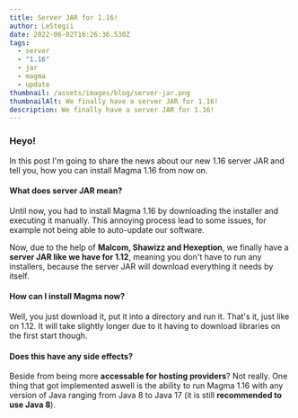 ```yaml
---
title: Server JAR for 1.16!
author: LeStegii
date: 2022-06-02T16:26:36.530Z
tags:
  - server
  - "1.16"
  - jar
  - magma
  - update
thumbnail: /assets/images/blog/server-jar.png
thumbnailAlt: We finally have a server JAR for 1.16!
description: We finally have a server JAR for 1.16!
---
```

### Heyo!

In this post I'm going to share the news about our new 1.16 server JAR and tell you, how you can install Magma 1.16 from now on.

#### What does server JAR mean?

Until now, you had to install Magma 1.16 by downloading the installer and executing it manually. This annoying process lead to some issues, for example not being able to auto-update our software.

Now, due to the help of **Malcom, Shawizz and Hexeption**, we finally have a **server JAR like we have for 1.12**, meaning you don't have to run any installers, because the server JAR will download everything it needs by itself.

#### How can I install Magma now?

Well, you just download it, put it into a directory and run it. That's it, just like on 1.12. It will take slightly longer due to it having to download libraries on the first start though.

#### Does this have any side effects?

Beside from being more **accessable for hosting providers**? Not really. One thing that got implemented aswell is the ability to run Magma 1.16 with any version of Java ranging from Java 8 to Java 17 (it is still **recommended to use Java 8**).